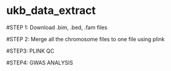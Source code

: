 # ukb_data_extract

#STEP 1:
Download .bim, .bed, .fam files

#STEP 2:
Merge all the chromosome files to one file using plink 

#STEP3:
PLINK QC

#STEP4:
GWAS ANALYSIS
